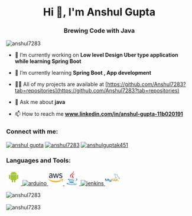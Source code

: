 <h1 align="center">Hi 👋, I'm Anshul Gupta</h1>
<h3 align="center">Brewing Code with Java</h3>

<p align="left"> <img src="https://komarev.com/ghpvc/?username=anshul7283&label=Profile%20views&color=0e75b6&style=flat" alt="anshul7283" /> </p>

- 🔭 I’m currently working on **Low level Design Uber type application while learning Spring Boot**

- 🌱 I’m currently learning **Spring Boot , App development**

- 👨‍💻 All of my projects are available at [https://github.com/Anshul7283?tab=repositories](https://github.com/Anshul7283?tab=repositories)

- 💬 Ask me about **java**

- 📫 How to reach me **www.linkedin.com/in/anshul-gupta-11b020191**

<h3 align="left">Connect with me:</h3>
<p align="left">
<a href="https://linkedin.com/in/anshul gupta" target="blank"><img align="center" src="https://raw.githubusercontent.com/rahuldkjain/github-profile-readme-generator/master/src/images/icons/Social/linked-in-alt.svg" alt="anshul gupta" height="30" width="40" /></a>
<a href="https://instagram.com/anshul7283" target="blank"><img align="center" src="https://raw.githubusercontent.com/rahuldkjain/github-profile-readme-generator/master/src/images/icons/Social/instagram.svg" alt="anshul7283" height="30" width="40" /></a>
<a href="https://auth.geeksforgeeks.org/user/anshulguptak451" target="blank"><img align="center" src="https://raw.githubusercontent.com/rahuldkjain/github-profile-readme-generator/master/src/images/icons/Social/geeks-for-geeks.svg" alt="anshulguptak451" height="30" width="40" /></a>
</p>

<h3 align="left">Languages and Tools:</h3>
<p align="left"> <a href="https://developer.android.com" target="_blank" rel="noreferrer"> <img src="https://raw.githubusercontent.com/devicons/devicon/master/icons/android/android-original-wordmark.svg" alt="android" width="40" height="40"/> </a> <a href="https://www.arduino.cc/" target="_blank" rel="noreferrer"> <img src="https://cdn.worldvectorlogo.com/logos/arduino-1.svg" alt="arduino" width="40" height="40"/> </a> <a href="https://aws.amazon.com" target="_blank" rel="noreferrer"> <img src="https://raw.githubusercontent.com/devicons/devicon/master/icons/amazonwebservices/amazonwebservices-original-wordmark.svg" alt="aws" width="40" height="40"/> </a> <a href="https://www.java.com" target="_blank" rel="noreferrer"> <img src="https://raw.githubusercontent.com/devicons/devicon/master/icons/java/java-original.svg" alt="java" width="40" height="40"/> </a> <a href="https://www.jenkins.io" target="_blank" rel="noreferrer"> <img src="https://www.vectorlogo.zone/logos/jenkins/jenkins-icon.svg" alt="jenkins" width="40" height="40"/> </a> <a href="https://www.mysql.com/" target="_blank" rel="noreferrer"> <img src="https://raw.githubusercontent.com/devicons/devicon/master/icons/mysql/mysql-original-wordmark.svg" alt="mysql" width="40" height="40"/> </a> </p>

<p><img align="center" src="https://github-readme-stats.vercel.app/api/top-langs?username=anshul7283&show_icons=true&locale=en&layout=compact" alt="anshul7283" /></p>

<p><img align="center" src="https://github-readme-streak-stats.herokuapp.com/?user=anshul7283&" alt="anshul7283" /></p>
